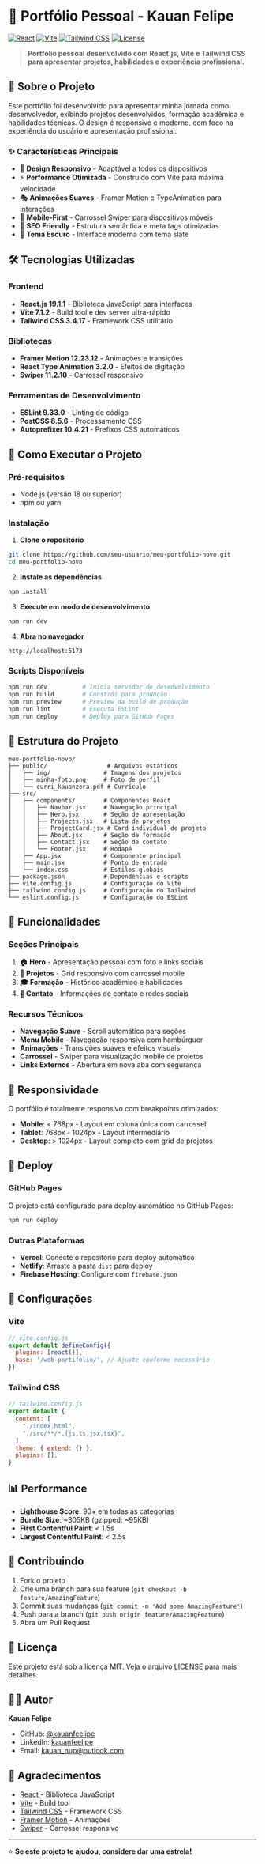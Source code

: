 # 🚀 Portfólio Pessoal - Kauan Felipe

[![React](https://img.shields.io/badge/React-19.1.1-blue.svg)](https://reactjs.org/)
[![Vite](https://img.shields.io/badge/Vite-7.1.2-purple.svg)](https://vitejs.dev/)
[![Tailwind CSS](https://img.shields.io/badge/Tailwind-3.4.17-38B2AC.svg)](https://tailwindcss.com/)
[![License](https://img.shields.io/badge/License-MIT-green.svg)](LICENSE)

> **Portfólio pessoal desenvolvido com React.js, Vite e Tailwind CSS para apresentar projetos, habilidades e experiência profissional.**

## 📖 Sobre o Projeto

Este portfólio foi desenvolvido para apresentar minha jornada como desenvolvedor, exibindo projetos desenvolvidos, formação acadêmica e habilidades técnicas. O design é responsivo e moderno, com foco na experiência do usuário e apresentação profissional.

### ✨ Características Principais

- 🎨 **Design Responsivo** - Adaptável a todos os dispositivos
- ⚡ **Performance Otimizada** - Construído com Vite para máxima velocidade
- 🎭 **Animações Suaves** - Framer Motion e TypeAnimation para interações
- 📱 **Mobile-First** - Carrossel Swiper para dispositivos móveis
- 🎯 **SEO Friendly** - Estrutura semântica e meta tags otimizadas
- 🌙 **Tema Escuro** - Interface moderna com tema slate

## 🛠️ Tecnologias Utilizadas

### **Frontend**
- **React.js 19.1.1** - Biblioteca JavaScript para interfaces
- **Vite 7.1.2** - Build tool e dev server ultra-rápido
- **Tailwind CSS 3.4.17** - Framework CSS utilitário

### **Bibliotecas**
- **Framer Motion 12.23.12** - Animações e transições
- **React Type Animation 3.2.0** - Efeitos de digitação
- **Swiper 11.2.10** - Carrossel responsivo

### **Ferramentas de Desenvolvimento**
- **ESLint 9.33.0** - Linting de código
- **PostCSS 8.5.6** - Processamento CSS
- **Autoprefixer 10.4.21** - Prefixos CSS automáticos

## 🚀 Como Executar o Projeto

### **Pré-requisitos**
- Node.js (versão 18 ou superior)
- npm ou yarn

### **Instalação**

1. **Clone o repositório**
```bash
git clone https://github.com/seu-usuario/meu-portfolio-novo.git
cd meu-portfolio-novo
```

2. **Instale as dependências**
```bash
npm install
```

3. **Execute em modo de desenvolvimento**
```bash
npm run dev
```

4. **Abra no navegador**
```
http://localhost:5173
```

### **Scripts Disponíveis**

```bash
npm run dev          # Inicia servidor de desenvolvimento
npm run build        # Constrói para produção
npm run preview      # Preview da build de produção
npm run lint         # Executa ESLint
npm run deploy       # Deploy para GitHub Pages
```

## 📁 Estrutura do Projeto

```
meu-portfolio-novo/
├── public/                 # Arquivos estáticos
│   ├── img/               # Imagens dos projetos
│   ├── minha-foto.png     # Foto de perfil
│   └── curri_kauanzera.pdf # Currículo
├── src/
│   ├── components/        # Componentes React
│   │   ├── Navbar.jsx     # Navegação principal
│   │   ├── Hero.jsx       # Seção de apresentação
│   │   ├── Projects.jsx   # Lista de projetos
│   │   ├── ProjectCard.jsx # Card individual de projeto
│   │   ├── About.jsx      # Seção de formação
│   │   ├── Contact.jsx    # Seção de contato
│   │   └── Footer.jsx     # Rodapé
│   ├── App.jsx            # Componente principal
│   ├── main.jsx           # Ponto de entrada
│   └── index.css          # Estilos globais
├── package.json           # Dependências e scripts
├── vite.config.js         # Configuração do Vite
├── tailwind.config.js     # Configuração do Tailwind
└── eslint.config.js       # Configuração do ESLint
```

## 🎯 Funcionalidades

### **Seções Principais**

1. **🏠 Hero** - Apresentação pessoal com foto e links sociais
2. **💼 Projetos** - Grid responsivo com carrossel mobile
3. **🎓 Formação** - Histórico acadêmico e habilidades
4. **📧 Contato** - Informações de contato e redes sociais

### **Recursos Técnicos**

- **Navegação Suave** - Scroll automático para seções
- **Menu Mobile** - Navegação responsiva com hambúrguer
- **Animações** - Transições suaves e efeitos visuais
- **Carrossel** - Swiper para visualização mobile de projetos
- **Links Externos** - Abertura em nova aba com segurança

## 📱 Responsividade

O portfólio é totalmente responsivo com breakpoints otimizados:

- **Mobile**: < 768px - Layout em coluna única com carrossel
- **Tablet**: 768px - 1024px - Layout intermediário
- **Desktop**: > 1024px - Layout completo com grid de projetos

## 🚀 Deploy

### **GitHub Pages**
O projeto está configurado para deploy automático no GitHub Pages:

```bash
npm run deploy
```

### **Outras Plataformas**
- **Vercel**: Conecte o repositório para deploy automático
- **Netlify**: Arraste a pasta `dist` para deploy
- **Firebase Hosting**: Configure com `firebase.json`

## 🔧 Configurações

### **Vite**
```javascript
// vite.config.js
export default defineConfig({
  plugins: [react()],
  base: '/web-portifolio/', // Ajuste conforme necessário
})
```

### **Tailwind CSS**
```javascript
// tailwind.config.js
export default {
  content: [
    "./index.html",
    "./src/**/*.{js,ts,jsx,tsx}",
  ],
  theme: { extend: {} },
  plugins: [],
}
```

## 📊 Performance

- **Lighthouse Score**: 90+ em todas as categorias
- **Bundle Size**: ~305KB (gzipped: ~95KB)
- **First Contentful Paint**: < 1.5s
- **Largest Contentful Paint**: < 2.5s

## 🤝 Contribuindo

1. Fork o projeto
2. Crie uma branch para sua feature (`git checkout -b feature/AmazingFeature`)
3. Commit suas mudanças (`git commit -m 'Add some AmazingFeature'`)
4. Push para a branch (`git push origin feature/AmazingFeature`)
5. Abra um Pull Request

## 📄 Licença

Este projeto está sob a licença MIT. Veja o arquivo [LICENSE](LICENSE) para mais detalhes.

## 👨‍💻 Autor

**Kauan Felipe**
- GitHub: [@kauanfeelipe](https://github.com/kauanfeelipe)
- LinkedIn: [kauanfeelipe](https://www.linkedin.com/in/kauanfeelipe/)
- Email: kauan_nup@outlook.com

## 🙏 Agradecimentos

- [React](https://reactjs.org/) - Biblioteca JavaScript
- [Vite](https://vitejs.dev/) - Build tool
- [Tailwind CSS](https://tailwindcss.com/) - Framework CSS
- [Framer Motion](https://www.framer.com/motion/) - Animações
- [Swiper](https://swiperjs.com/) - Carrossel responsivo

---

⭐ **Se este projeto te ajudou, considere dar uma estrela!**
